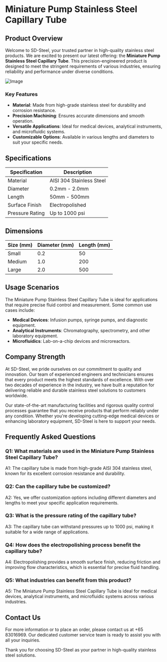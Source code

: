 # Miniature Pump Stainless Steel Capillary Tube

## Product Overview

Welcome to SD-Steel, your trusted partner in high-quality stainless steel products. We are excited to present our latest offering: the **Miniature Pump Stainless Steel Capillary Tube**. This precision-engineered product is designed to meet the stringent requirements of various industries, ensuring reliability and performance under diverse conditions.

![Image](https://github.com/user-attachments/assets/2567258e-e124-4816-932d-1809bd27ef0b)

### Key Features

- **Material**: Made from high-grade stainless steel for durability and corrosion resistance.
- **Precision Machining**: Ensures accurate dimensions and smooth operation.
- **Versatile Applications**: Ideal for medical devices, analytical instruments, and microfluidic systems.
- **Customizable Options**: Available in various lengths and diameters to suit your specific needs.

## Specifications

| Specification | Description |
|---------------|-------------|
| Material      | AISI 304 Stainless Steel |
| Diameter      | 0.2mm - 2.0mm |
| Length        | 50mm - 500mm |
| Surface Finish| Electropolished |
| Pressure Rating| Up to 1000 psi |

## Dimensions

| Size (mm) | Diameter (mm) | Length (mm) |
|-----------|---------------|-------------|
| Small     | 0.2           | 50          |
| Medium    | 1.0           | 200         |
| Large     | 2.0           | 500         |

## Usage Scenarios

The Miniature Pump Stainless Steel Capillary Tube is ideal for applications that require precise fluid control and measurement. Some common use cases include:

- **Medical Devices**: Infusion pumps, syringe pumps, and diagnostic equipment.
- **Analytical Instruments**: Chromatography, spectrometry, and other laboratory equipment.
- **Microfluidics**: Lab-on-a-chip devices and microreactors.

## Company Strength

At SD-Steel, we pride ourselves on our commitment to quality and innovation. Our team of experienced engineers and technicians ensures that every product meets the highest standards of excellence. With over two decades of experience in the industry, we have built a reputation for delivering reliable and durable stainless steel solutions to customers worldwide.

Our state-of-the-art manufacturing facilities and rigorous quality control processes guarantee that you receive products that perform reliably under any condition. Whether you're developing cutting-edge medical devices or enhancing laboratory equipment, SD-Steel is here to support your needs.

## Frequently Asked Questions

### Q1: What materials are used in the Miniature Pump Stainless Steel Capillary Tube?
A1: The capillary tube is made from high-grade AISI 304 stainless steel, known for its excellent corrosion resistance and durability.

### Q2: Can the capillary tube be customized?
A2: Yes, we offer customization options including different diameters and lengths to meet your specific application requirements.

### Q3: What is the pressure rating of the capillary tube?
A3: The capillary tube can withstand pressures up to 1000 psi, making it suitable for a wide range of applications.

### Q4: How does the electropolishing process benefit the capillary tube?
A4: Electropolishing provides a smooth surface finish, reducing friction and improving flow characteristics, which is essential for precise fluid handling.

### Q5: What industries can benefit from this product?
A5: The Miniature Pump Stainless Steel Capillary Tube is ideal for medical devices, analytical instruments, and microfluidic systems across various industries.

## Contact Us

For more information or to place an order, please contact us at +65 83016969. Our dedicated customer service team is ready to assist you with all your inquiries.

Thank you for choosing SD-Steel as your partner in high-quality stainless steel solutions.